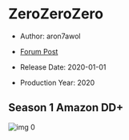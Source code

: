 # ZeroZeroZero

* Author: aron7awol

* [Forum Post](https://www.avsforum.com/threads/bass-eq-for-filtered-movies.2995212/post-59338922)

* Release Date: 2020-01-01
* Production Year: 2020

## Season 1 Amazon DD+

![img 0](https://i.imgur.com/LfrCCUI.jpg)

